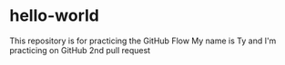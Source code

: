 # hello-world
This repository is for practicing the GitHub Flow
My name is Ty and I'm practicing on GitHub
2nd pull request
